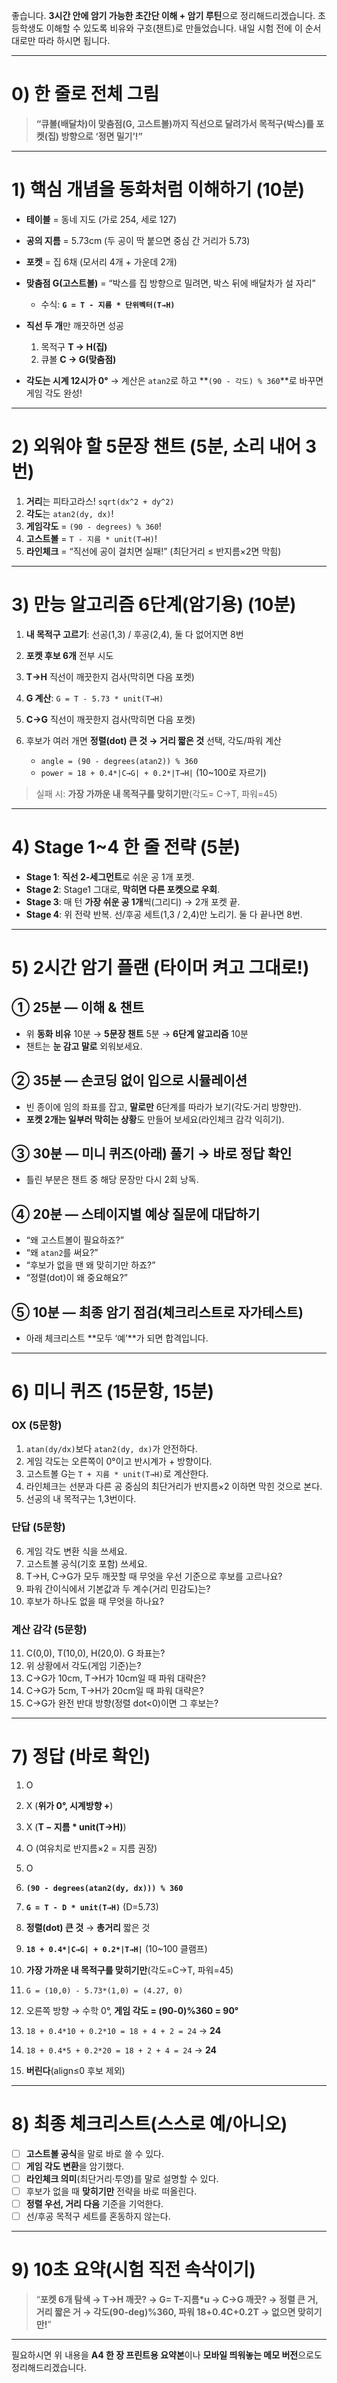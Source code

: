 좋습니다. **3시간 안에 암기 가능한 초간단 이해 + 암기 루틴**으로 정리해드리겠습니다. 초등학생도 이해할 수 있도록 비유와 구호(챈트)로 만들었습니다. 내일 시험 전에 이 순서대로만 따라 하시면 됩니다.

---

# 0) 한 줄로 전체 그림

> **“큐볼(배달차)이 맞춤점(G, 고스트볼)까지 직선으로 달려가서 목적구(박스)를 포켓(집) 방향으로 ‘정면 밀기’!”**

---

# 1) 핵심 개념을 동화처럼 이해하기 (10분)

* **테이블** = 동네 지도 (가로 254, 세로 127)
* **공의 지름** = 5.73cm (두 공이 딱 붙으면 중심 간 거리가 5.73)
* **포켓** = 집 6채 (모서리 4개 + 가운데 2개)
* **맞춤점 G(고스트볼)** = “박스를 집 방향으로 밀려면, 박스 뒤에 배달차가 설 자리”

  * 수식: **`G = T - 지름 * 단위벡터(T→H)`**
* **직선 두 개**만 깨끗하면 성공

  1. 목적구 **T → H(집)**
  2. 큐볼 **C → G(맞춤점)**
* **각도는 시계 12시가 0°**
  → 계산은 `atan2`로 하고 \*\*`(90 - 각도) % 360`\*\*로 바꾸면 게임 각도 완성!

---

# 2) 외워야 할 **5문장 챈트** (5분, 소리 내어 3번)

1. **거리**는 피타고라스! `sqrt(dx^2 + dy^2)`
2. **각도**는 `atan2(dy, dx)`!
3. **게임각도** = `(90 - degrees) % 360`!
4. **고스트볼** = `T - 지름 * unit(T→H)`!
5. **라인체크** = “직선에 공이 걸치면 실패!” (최단거리 ≤ 반지름×2면 막힘)

---

# 3) 만능 알고리즘 6단계(암기용) (10분)

1. **내 목적구 고르기**: 선공(1,3) / 후공(2,4), 둘 다 없어지면 8번
2. **포켓 후보 6개** 전부 시도
3. **T→H** 직선이 깨끗한지 검사(막히면 다음 포켓)
4. **G 계산**: `G = T - 5.73 * unit(T→H)`
5. **C→G** 직선이 깨끗한지 검사(막히면 다음 포켓)
6. 후보가 여러 개면 **정렬(dot) 큰 것 → 거리 짧은 것** 선택, 각도/파워 계산

   * `angle = (90 - degrees(atan2)) % 360`
   * `power ≈ 18 + 0.4*|C→G| + 0.2*|T→H|` (10\~100로 자르기)

> 실패 시: **가장 가까운 내 목적구를 맞히기만**(각도= C→T, 파워=45)

---

# 4) Stage 1\~4 한 줄 전략 (5분)

* **Stage 1**: **직선 2-세그먼트**로 쉬운 공 1개 포켓.
* **Stage 2**: Stage1 그대로, **막히면 다른 포켓으로 우회**.
* **Stage 3**: 매 턴 **가장 쉬운 공 1개**씩(그리디) → 2개 포켓 끝.
* **Stage 4**: 위 전략 반복. 선/후공 세트(1,3 / 2,4)만 노리기. 둘 다 끝나면 8번.

---

# 5) 2시간 암기 플랜 (타이머 켜고 그대로!)

## ① 25분 — 이해 & 챈트

* 위 **동화 비유** 10분 → **5문장 챈트** 5분 → **6단계 알고리즘** 10분
* 챈트는 **눈 감고 말로** 외워보세요.

## ② 35분 — 손코딩 없이 입으로 시뮬레이션

* 빈 종이에 임의 좌표를 잡고, **말로만** 6단계를 따라가 보기(각도·거리 방향만).
* **포켓 2개는 일부러 막히는 상황**도 만들어 보세요(라인체크 감각 익히기).

## ③ 30분 — 미니 퀴즈(아래) 풀기 → 바로 정답 확인

* 틀린 부분은 챈트 중 해당 문장만 다시 2회 낭독.

## ④ 20분 — 스테이지별 예상 질문에 대답하기

* “왜 고스트볼이 필요하죠?”
* “왜 `atan2`를 써요?”
* “후보가 없을 땐 왜 맞히기만 하죠?”
* “정렬(dot)이 왜 중요해요?”

## ⑤ 10분 — 최종 암기 점검(체크리스트로 자가테스트)

* 아래 체크리스트 \*\*모두 ‘예’\*\*가 되면 합격입니다.

---

# 6) 미니 퀴즈 (15문항, 15분)

### OX (5문항)

1. `atan(dy/dx)`보다 `atan2(dy, dx)`가 안전하다.
2. 게임 각도는 오른쪽이 0°이고 반시계가 + 방향이다.
3. 고스트볼 G는 `T + 지름 * unit(T→H)`로 계산한다.
4. 라인체크는 선분과 다른 공 중심의 최단거리가 반지름×2 이하면 막힌 것으로 본다.
5. 선공의 내 목적구는 1,3번이다.

### 단답 (5문항)

6. 게임 각도 변환 식을 쓰세요.
7. 고스트볼 공식(기호 포함) 쓰세요.
8. T→H, C→G가 모두 깨끗할 때 무엇을 우선 기준으로 후보를 고르나요?
9. 파워 간이식에서 기본값과 두 계수(거리 민감도)는?
10. 후보가 하나도 없을 때 무엇을 하나요?

### 계산 감각 (5문항)

11. C(0,0), T(10,0), H(20,0). G 좌표는?
12. 위 상황에서 각도(게임 기준)는?
13. C→G가 10cm, T→H가 10cm일 때 파워 대략은?
14. C→G가 5cm, T→H가 20cm일 때 파워 대략은?
15. C→G가 완전 반대 방향(정렬 dot<0)이면 그 후보는?

---

# 7) 정답 (바로 확인)

1. O

2. X (**위가 0°, 시계방향 +**)

3. X (**T − 지름 \* unit(T→H)**)

4. O (여유치로 반지름×2 = 지름 권장)

5. O

6. **`(90 - degrees(atan2(dy, dx))) % 360`**

7. **`G = T - D * unit(T→H)`** (D=5.73)

8. **정렬(dot) 큰 것** → **총거리** 짧은 것

9. **`18 + 0.4*|C→G| + 0.2*|T→H|`** (10\~100 클램프)

10. **가장 가까운 내 목적구를 맞히기만**(각도=C→T, 파워=45)

11. `G = (10,0) - 5.73*(1,0) = (4.27, 0)`

12. 오른쪽 방향 → 수학 0°, **게임 각도 = (90-0)%360 = 90°**

13. `18 + 0.4*10 + 0.2*10 = 18 + 4 + 2 = 24` → **24**

14. `18 + 0.4*5 + 0.2*20 = 18 + 2 + 4 = 24` → **24**

15. **버린다**(align≤0 후보 제외)

---

# 8) 최종 체크리스트(스스로 예/아니오)

* [ ] **고스트볼 공식**을 말로 바로 쓸 수 있다.
* [ ] **게임 각도 변환**을 암기했다.
* [ ] **라인체크 의미**(최단거리·투영)를 말로 설명할 수 있다.
* [ ] 후보가 없을 때 **맞히기만** 전략을 바로 떠올린다.
* [ ] **정렬 우선, 거리 다음** 기준을 기억한다.
* [ ] 선/후공 목적구 세트를 혼동하지 않는다.

---

# 9) 10초 요약(시험 직전 속삭이기)

> “**포켓 6개 탐색 → T→H 깨끗? → G= T-지름\*u → C→G 깨끗? → 정렬 큰 거, 거리 짧은 거 → 각도(90-deg)%360, 파워 18+0.4C+0.2T → 없으면 맞히기만!**”

---

필요하시면 위 내용을 **A4 한 장 프린트용 요약본**이나 **모바일 띄워놓는 메모 버전**으로도 정리해드리겠습니다.
